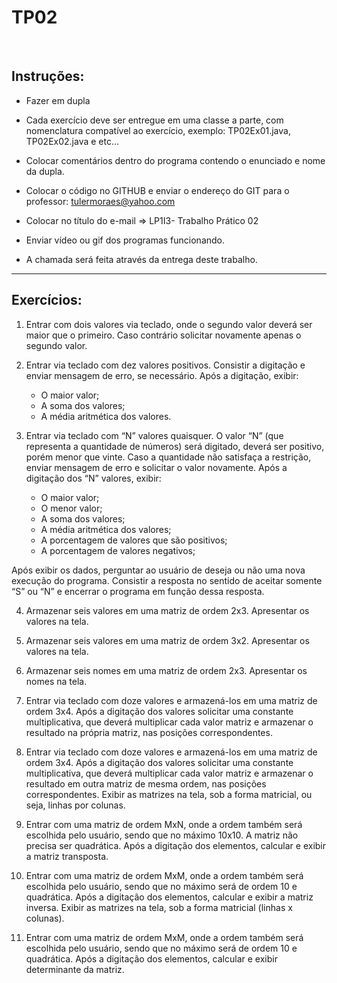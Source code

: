 # TP02

<br />

## Instruções:

- Fazer em dupla

- Cada exercício deve ser entregue em uma classe a parte, com nomenclatura compatível ao exercício, exemplo: TP02Ex01.java, TP02Ex02.java e etc...

- Colocar comentários dentro do programa contendo o enunciado e nome da dupla.

- Colocar o código no GITHUB e enviar o endereço do GIT para o professor: tulermoraes@yahoo.com

- Colocar no título do e-mail => LP1I3- Trabalho Prático 02

- Enviar vídeo ou gif dos programas funcionando.

- A chamada será feita através da entrega deste trabalho.

***

## Exercícios:

1. Entrar com dois valores via teclado, onde o segundo valor deverá ser maior que o primeiro. Caso contrário solicitar novamente apenas o segundo valor.

2. Entrar via teclado com dez valores positivos. Consistir a digitação e enviar mensagem de erro, se necessário. Após a digitação, exibir:

    - O maior valor;
    - A soma dos valores;
    - A média aritmética dos valores.

3. Entrar via teclado com “N” valores quaisquer. O valor “N” (que representa a quantidade de números) será digitado, deverá ser positivo, porém menor que vinte. Caso a quantidade não satisfaça a restrição, enviar mensagem de erro e solicitar o valor novamente. Após a digitação dos “N” valores, exibir:
    - O maior valor;
    - O menor valor;
    - A soma dos valores;
    - A média aritmética dos valores;
    - A porcentagem de valores que são positivos;
    - A porcentagem de valores negativos;

Após exibir os dados, perguntar ao usuário de deseja ou não uma nova execução do programa. Consistir a resposta no sentido de aceitar somente “S” ou “N” e encerrar o programa em função dessa resposta.

4. Armazenar seis valores em uma matriz de ordem 2x3. Apresentar os valores na tela.

5. Armazenar seis valores em uma matriz de ordem 3x2. Apresentar os valores na tela.

6. Armazenar seis nomes em uma matriz de ordem 2x3. Apresentar os nomes na tela.

7. Entrar via teclado com doze valores e armazená-los em uma matriz de ordem 3x4. Após a digitação dos valores solicitar uma constante multiplicativa, que deverá multiplicar cada 
valor matriz e armazenar o resultado na própria matriz, nas posições correspondentes.

8. Entrar via teclado com doze valores e armazená-los em uma matriz de ordem 3x4. Após a digitação dos valores solicitar uma constante multiplicativa, que deverá multiplicar cada valor matriz e armazenar o resultado em outra matriz de mesma ordem, nas posições correspondentes. Exibir as matrizes na tela, sob a forma matricial, ou seja, linhas por colunas.

9. Entrar com uma matriz de ordem MxN, onde a ordem também será escolhida pelo usuário, sendo que no máximo 10x10. A matriz não precisa ser quadrática. Após a digitação dos elementos, calcular e exibir a matriz transposta.

10. Entrar com uma matriz de ordem MxM, onde a ordem também será escolhida pelo usuário, sendo que no máximo será de ordem 10 e quadrática. Após a digitação dos elementos, calcular e exibir a matriz inversa. Exibir as matrizes na tela, sob a forma matricial (linhas x
colunas).

11. Entrar com uma matriz de ordem MxM, onde a ordem também será escolhida pelo usuário, sendo que no máximo será de ordem 10 e quadrática. Após a digitação dos elementos, calcular e exibir determinante da matriz.
